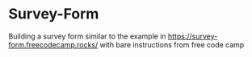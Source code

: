 # Survey-Form
Building a survey form similar to the example in https://survey-form.freecodecamp.rocks/ with bare instructions from free code camp
